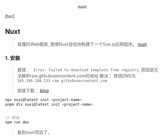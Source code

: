 <center>nuxt</center>


[toc]


## Nuxt
> 
> 易懂的Web框架, 使用Nuxt自信地构建下一个Vue.js应用程序。
> [nuxt](https://nuxt.com.cn/) 
> 



### 1. 安装
> 报错： ` Error: Failed to download template from registry`, 原因是无法解析raw.githubusercontent.com的地址
> 解决： 修改DNS为 `185.199.108.133 raw.githubusercontent.com`
>
> 直接下载： [blog](https://blog.csdn.net/qq_38347669/article/details/128849664)


```javascript
npx nuxi@latest init <project-name>
pnpm dlx nuxi@latest init <project-name>


// 启动
npm run dev

```
>
> 看到nuxt项目了。
>









